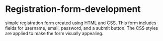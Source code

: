 # Registration-form-development
simple registration form created using HTML and CSS. This form includes fields for username, email, password, and a submit button. The CSS styles are applied to make the form visually appealing.
